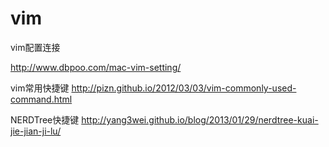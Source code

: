 # vim
vim配置连接

http://www.dbpoo.com/mac-vim-setting/


vim常用快捷键
http://pizn.github.io/2012/03/03/vim-commonly-used-command.html

NERDTree快捷键
http://yang3wei.github.io/blog/2013/01/29/nerdtree-kuai-jie-jian-ji-lu/
